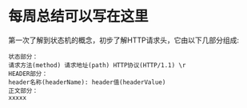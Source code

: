 # 每周总结可以写在这里

第一次了解到状态机的概念，初步了解HTTP请求头，它由以下几部分组成:
```
状态部分：
请求方法(method) 请求地址(path) HTTP协议(HTTP/1.1) \r
HEADER部分：
header名称(headerName): header值(headerValue)
正文部分：
xxxxx
```
